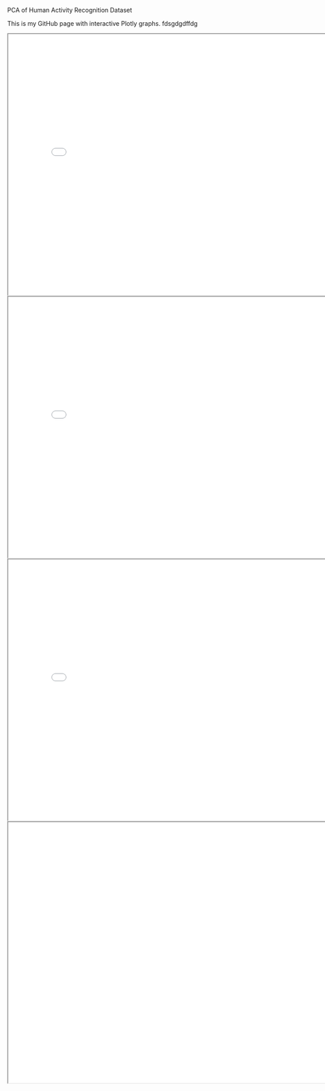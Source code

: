 PCA of Human Activity Recognition Dataset

This is my GitHub page with interactive Plotly graphs.   fdsgdgdffdg


<iframe src="Histogram.html" width="800" height="600"></iframe>


<iframe src="Histo_MP.html" width="800" height="600"></iframe>

<iframe src="Scree_Plot.html" width="800" height="600"></iframe>

<iframe src="PC_Plots.html" width="2400" height="600" style="display: block; margin-left: 0;"><</iframe>
